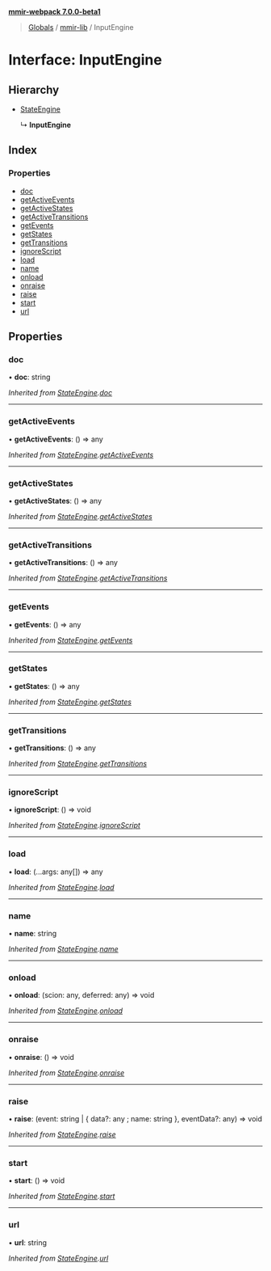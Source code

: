 **[mmir-webpack 7.0.0-beta1](../README.md)**

> [Globals](../README.md) / [mmir-lib](../modules/mmir_lib.md) / InputEngine

# Interface: InputEngine

## Hierarchy

* [StateEngine](mmir_lib.stateengine.md)

  ↳ **InputEngine**

## Index

### Properties

* [doc](mmir_lib.inputengine.md#doc)
* [getActiveEvents](mmir_lib.inputengine.md#getactiveevents)
* [getActiveStates](mmir_lib.inputengine.md#getactivestates)
* [getActiveTransitions](mmir_lib.inputengine.md#getactivetransitions)
* [getEvents](mmir_lib.inputengine.md#getevents)
* [getStates](mmir_lib.inputengine.md#getstates)
* [getTransitions](mmir_lib.inputengine.md#gettransitions)
* [ignoreScript](mmir_lib.inputengine.md#ignorescript)
* [load](mmir_lib.inputengine.md#load)
* [name](mmir_lib.inputengine.md#name)
* [onload](mmir_lib.inputengine.md#onload)
* [onraise](mmir_lib.inputengine.md#onraise)
* [raise](mmir_lib.inputengine.md#raise)
* [start](mmir_lib.inputengine.md#start)
* [url](mmir_lib.inputengine.md#url)

## Properties

### doc

•  **doc**: string

*Inherited from [StateEngine](mmir_lib.stateengine.md).[doc](mmir_lib.stateengine.md#doc)*

___

### getActiveEvents

•  **getActiveEvents**: () => any

*Inherited from [StateEngine](mmir_lib.stateengine.md).[getActiveEvents](mmir_lib.stateengine.md#getactiveevents)*

___

### getActiveStates

•  **getActiveStates**: () => any

*Inherited from [StateEngine](mmir_lib.stateengine.md).[getActiveStates](mmir_lib.stateengine.md#getactivestates)*

___

### getActiveTransitions

•  **getActiveTransitions**: () => any

*Inherited from [StateEngine](mmir_lib.stateengine.md).[getActiveTransitions](mmir_lib.stateengine.md#getactivetransitions)*

___

### getEvents

•  **getEvents**: () => any

*Inherited from [StateEngine](mmir_lib.stateengine.md).[getEvents](mmir_lib.stateengine.md#getevents)*

___

### getStates

•  **getStates**: () => any

*Inherited from [StateEngine](mmir_lib.stateengine.md).[getStates](mmir_lib.stateengine.md#getstates)*

___

### getTransitions

•  **getTransitions**: () => any

*Inherited from [StateEngine](mmir_lib.stateengine.md).[getTransitions](mmir_lib.stateengine.md#gettransitions)*

___

### ignoreScript

•  **ignoreScript**: () => void

*Inherited from [StateEngine](mmir_lib.stateengine.md).[ignoreScript](mmir_lib.stateengine.md#ignorescript)*

___

### load

•  **load**: (...args: any[]) => any

*Inherited from [StateEngine](mmir_lib.stateengine.md).[load](mmir_lib.stateengine.md#load)*

___

### name

•  **name**: string

*Inherited from [StateEngine](mmir_lib.stateengine.md).[name](mmir_lib.stateengine.md#name)*

___

### onload

•  **onload**: (scion: any, deferred: any) => void

*Inherited from [StateEngine](mmir_lib.stateengine.md).[onload](mmir_lib.stateengine.md#onload)*

___

### onraise

•  **onraise**: () => void

*Inherited from [StateEngine](mmir_lib.stateengine.md).[onraise](mmir_lib.stateengine.md#onraise)*

___

### raise

•  **raise**: (event: string \| { data?: any ; name: string  }, eventData?: any) => void

*Inherited from [StateEngine](mmir_lib.stateengine.md).[raise](mmir_lib.stateengine.md#raise)*

___

### start

•  **start**: () => void

*Inherited from [StateEngine](mmir_lib.stateengine.md).[start](mmir_lib.stateengine.md#start)*

___

### url

•  **url**: string

*Inherited from [StateEngine](mmir_lib.stateengine.md).[url](mmir_lib.stateengine.md#url)*
